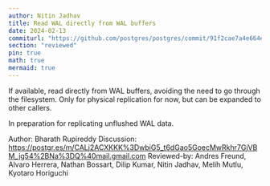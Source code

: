 ```yaml
---
author: Nitin Jadhav
title: Read WAL directly from WAL buffers
date: 2024-02-13
commiturl: "https://github.com/postgres/postgres/commit/91f2cae7a4e664e9c0472b364c7db29d755ab151"
section: "reviewed"
pin: true
math: true
mermaid: true
---
```


If available, read directly from WAL buffers, avoiding the need to go
through the filesystem. Only for physical replication for now, but can
be expanded to other callers.

In preparation for replicating unflushed WAL data.

Author: Bharath Rupireddy
Discussion: https://postgr.es/m/CALj2ACXKKK%3DwbiG5_t6dGao5GoecMwRkhr7GjVBM_jg54%2BNa%3DQ%40mail.gmail.com
Reviewed-by: Andres Freund, Alvaro Herrera, Nathan Bossart, Dilip Kumar, Nitin Jadhav, Melih Mutlu, Kyotaro Horiguchi